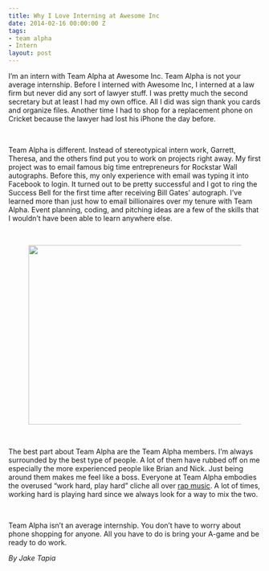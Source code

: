 ```yaml
---
title: Why I Love Interning at Awesome Inc
date: 2014-02-16 00:00:00 Z
tags:
- team alpha
- Intern
layout: post
---
```

 
<p>I’m an intern with Team Alpha at Awesome Inc. Team Alpha is not your average internship. Before I interned with Awesome Inc, I interned at a law firm but never did any sort of lawyer stuff. I was pretty much the second secretary but at least I had my own office. All I did was sign thank you cards and organize files. Another time I had to shop for a replacement phone on Cricket because the lawyer had lost his iPhone the day before.</p>
<p><span><br/></span></p>
<p>Team Alpha is different. Instead of stereotypical intern work, Garrett, Theresa, and the others find put you to work on projects right away. My first project was to email famous big time entrepreneurs for Rockstar Wall autographs. Before this, my only experience with email was typing it into Facebook to login. It turned out to be pretty successful and I got to ring the Success Bell for the first time after receiving Bill Gates’ autograph. I’ve learned more than just how to email billionaires over my tenure with Team Alpha. Event planning, coding, and pitching ideas are a few of the skills that I wouldn’t have been able to learn anywhere else. </p>
<p><span><br/><figure class="tmblr-full" data-orig-height="1200" data-orig-width="1600" data-orig-src="https://lh4.googleusercontent.com/N-PCDB-2MJKMaLfp3lK2RddGVxSRXcGnX53zalCXlk-8BF6pFzfIc4AHngbJIjoolg68a5Yrp4hE90cveDrIu38uMVEEzHdwBlnzK6CwdzJnVr2b77ZAXDKrZg"><img alt="" height="357px;" src="https://66.media.tumblr.com/2828d1dcb700e56c8e2acf3ac943bf41/tumblr_inline_pkieyn1WsM1spm8pc_540.jpg" width="476px;" data-orig-height="1200" data-orig-width="1600" data-orig-src="https://lh4.googleusercontent.com/N-PCDB-2MJKMaLfp3lK2RddGVxSRXcGnX53zalCXlk-8BF6pFzfIc4AHngbJIjoolg68a5Yrp4hE90cveDrIu38uMVEEzHdwBlnzK6CwdzJnVr2b77ZAXDKrZg"/></figure><br/></span></p>
<p>The best part about Team Alpha are the Team Alpha members. I’m always surrounded by the best type of people. A lot of them have rubbed off on me especially the more experienced people like Brian and Nick. Just being around them makes me feel like a boss. Everyone at Team Alpha embodies the overused “work hard, play hard” cliche all over <a href="denied:about:blank" target="_blank">rap music</a>. A lot of times, working hard is playing hard since we always look for a way to mix the two. </p>
<p><span><br/></span></p>
<p>Team Alpha isn’t an average internship. You don’t have to worry about phone shopping for anyone. All you have to do is bring your A-game and be ready to do work.</p>

<p><em>By Jake Tapia</em></p>
